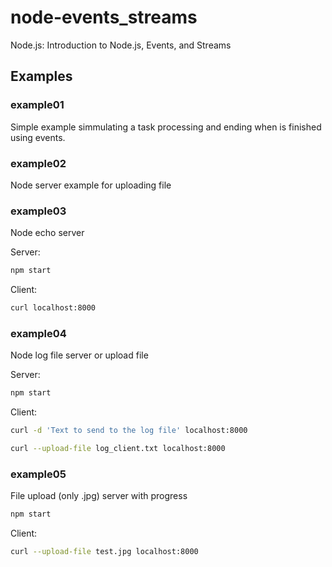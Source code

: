 # node-events_streams
Node.js: Introduction to Node.js, Events, and Streams

## Examples

### example01

Simple example simmulating a task processing and ending when is finished using events.

### example02

Node server example for uploading file

### example03

Node echo server

Server:

```Bash
npm start
```

Client:

```Bash
curl localhost:8000
```

### example04

Node log file server or upload file

Server:

```Bash
npm start
```

Client:

```Bash
curl -d 'Text to send to the log file' localhost:8000

curl --upload-file log_client.txt localhost:8000
```

### example05

File upload (only .jpg) server with progress

```Bash
npm start
```

Client:

```Bash
curl --upload-file test.jpg localhost:8000
```
